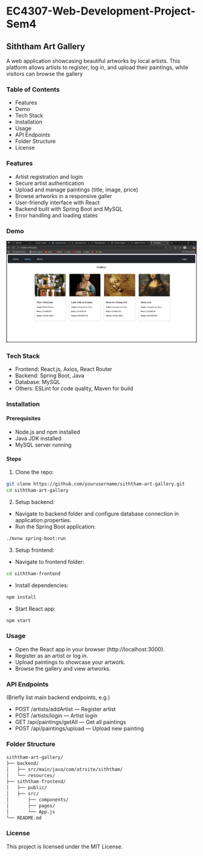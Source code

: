 # EC4307-Web-Development-Project-Sem4

## Siththam Art Gallery

A web application showcasing beautiful artworks by local artists. This platform allows artists to register, log in, and upload their paintings, while visitors can browse the gallery

### Table of Contents

- Features
- Demo
- Tech Stack
- Installation
- Usage
- API Endpoints
- Folder Structure
- License

### Features

- Artist registration and login
- Secure artist authentication
- Upload and manage paintings (title, image, price)
- Browse artworks in a responsive galler
- User-friendly interface with React
- Backend built with Spring Boot and MySQL
- Error handling and loading states

### Demo

![Screenshot](GalleryScreen.png)

### Tech Stack

- Frontend: React.js, Axios, React Router
- Backend: Spring Boot, Java
- Database: MySQL
- Others: ESLint for code quality, Maven for build

### Installation

#### Prerequisites

- Node.js and npm installed
- Java JDK installed
- MySQL server running

#### Steps

1. Clone the repo:
```bash
git clone https://github.com/yourusername/siththam-art-gallery.git
cd siththam-art-gallery
```
2. Setup backend:
- Navigate to backend folder and configure database connection in application.properties.
- Run the Spring Boot application:
```bash
./mvnw spring-boot:run
```

3. Setup frontend:
- Navigate to frontend folder:
```bash
cd siththam-frontend
```

- Install dependencies:
```bash
npm install
```

- Start React app:
```bash
npm start
```

### Usage

- Open the React app in your browser (http://localhost:3000).
- Register as an artist or log in.
- Upload paintings to showcase your artwork.
- Browse the gallery and view artworks.

### API Endpoints

(Briefly list main backend endpoints, e.g.)
- POST /artists/addArtist — Register artist
- POST /artists/login — Artist login
- GET /api/paintings/getAll — Get all paintings
- POST /api/paintings/upload — Upload new painting

### Folder Structure
```
siththam-art-gallery/
├── backend/
│   ├── src/main/java/com/atrsite/siththam/
│   └── resources/
├── siththam-frontend/
│   ├── public/
│   ├── src/
│       ├── components/
│       ├── pages/
│       └── App.js
└── README.md
```

### License

This project is licensed under the MIT License.








